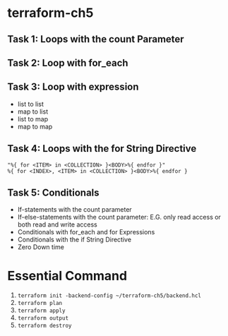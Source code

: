 # terraform-ch5
## Task 1: Loops with the count Parameter

## Task 2: Loop with for_each

## Task 3: Loop with expression
- list to list
- map to list
- list to map
- map to map

## Task 4: Loops with the for String Directive
    "%{ for <ITEM> in <COLLECTION> }<BODY>%{ endfor }"
    %{ for <INDEX>, <ITEM> in <COLLECTION> }<BODY>%{ endfor }

## Task 5: Conditionals
- If-statements with the count parameter
- If-else-statements with the count parameter: E.G. only read access or both read and write access
- Conditionals with for_each and for Expressions
- Conditionals with the if String Directive
- Zero Down time


# Essential Command
1. `terraform init -backend-config ~/terraform-ch5/backend.hcl`
1. `terraform plan`
1. `terraform apply`
1. `terraform output`
1. `terraform destroy`
